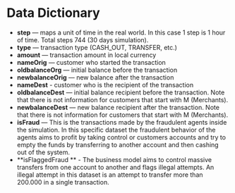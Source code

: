 # Data Dictionary

- **step** — maps a unit of time in the real world. In this case 1 step is 1 hour of time. Total steps 744 (30 days simulation).
- **type** — transaction type (CASH_OUT, TRANSFER, etc.)
- **amount** — transaction amount in local currency
- **nameOrig** — customer who started the transaction
- **oldbalanceOrg** — initial balance before the transaction
- **newbalanceOrig** — new balance after the transaction
- **nameDest** - customer who is the recipient of the transaction
- **oldbalanceDest** — initial balance recipient before the transaction. Note that there is not information for customers that start with M (Merchants).
- **newbalanceDest** — new balance recipient after the transaction. Note that there is not information for customers that start with M (Merchants).
- **isFraud** — This is the transactions made by the fraudulent agents inside the simulation. In this specific dataset the fraudulent behavior of the agents aims to profit by taking control or customers accounts and try to empty the funds by transferring to another account and then cashing out of the system.
- **isFlaggedFraud ** - The business model aims to control massive transfers from one account to another and flags illegal attempts. An illegal attempt in this dataset is an attempt to transfer more than 200.000 in a single transaction.
